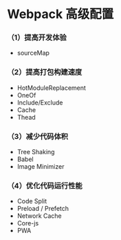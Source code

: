 # Webpack 高级配置
### （1）提高开发体验
+ sourceMap
### （2）提高打包构建速度
+ HotModuleReplacement
+ OneOf
+ Include/Exclude
+ Cache
+ Thead
### （3）减少代码体积
+ Tree Shaking
+ Babel
+ Image Minimizer
### （4）优化代码运行性能
+ Code Split
+ Preload / Prefetch
+ Network Cache
+ Core-js
+ PWA